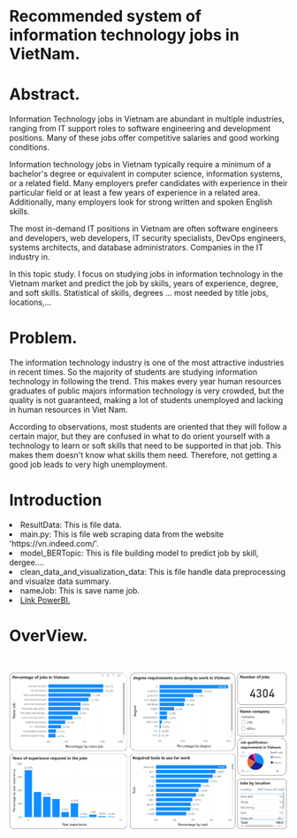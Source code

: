 # Recommended system of information technology jobs in VietNam.
<h1>Abstract.</h1>
<p>Information Technology
 jobs in Vietnam are abundant in multiple industries, ranging from IT support roles to software engineering and development positions. Many of these jobs offer competitive salaries and good working conditions.</p>

<p>Information technology jobs in Vietnam typically require a minimum of a bachelor's degree or equivalent in computer science, information systems, or a related field. Many employers prefer candidates with experience in their particular field or at least a few years of experience in a related area. Additionally, many employers look for strong written and spoken English skills.</p>

<p>The most in-demand IT positions in Vietnam are often software engineers and developers, web developers, IT security specialists, DevOps engineers, systems architects, and database administrators. Companies in the IT industry in.</p>
 <p>In this topic study. I focus on studying jobs in information technology in the Vietnam market and predict the job by skills, years of experience, degree, and soft skills. Statistical of skills, degrees ... most needed by title jobs, locations,...</p>
 
 <h1>Problem.</h1>
 <p>The information technology industry is one of the most attractive industries in recent times. So the majority of students are studying information technology in following the trend. This makes every year human resources graduates of public majors information technology is very crowded, but the quality is not guaranteed, making a lot of students unemployed and lacking in human resources in Viet Nam.</p>
 <p>According to observations, most students are oriented that they will follow a certain major, but they are confused in what to do orient yourself with a technology to learn or soft skills that need to be supported in that job.  This makes them doesn't know what skills them need. Therefore, not getting a good job leads to very high unemployment.</p>
<h1>Introduction</h1>
<li>ResultData: This is file data.</li>
<li>main.py: This is file web scraping data from the website 'https://vn.indeed.com/'.</li>
<li>model_BERTopic: This is file building model to predict job by skill, dergee....</li>
<li>clean_data_and_visualization_data: This is file handle data preprocessing and visualze data summary.</li>
<li>nameJob: This is save name job.</li>
<li><a href = 'https://app.powerbi.com/groups/me/reports/b3f8f554-1a75-40a1-a9d6-bceb0c48d157/ReportSection'>Link PowerBI.</a></li>
<h1>OverView.</h1><br>

<p align="center">
  <img src="https://github.com/tranhuuan170302/Recommended-system-of-information-technology-jobs-at-Viet-Nam/blob/main/image.png" width="1000" title="overview">
  
</p>
